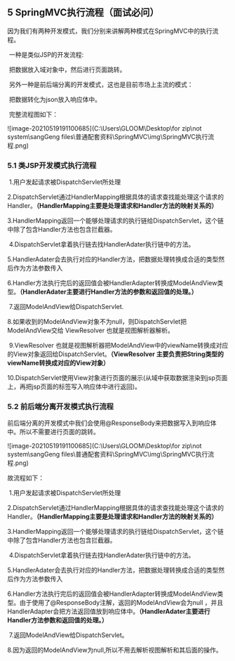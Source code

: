 ## 5 SpringMVC执行流程（面试必问）

​	因为我们有两种开发模式，我们分别来讲解两种模式在SpringMVC中的执行流程。

​	一种是类似JSP的开发流程:

​					 把数据放入域对象中，然后进行页面跳转。

​	另外一种是前后端分离的开发模式，这也是目前市场上主流的模式：

​					 把数据转化为json放入响应体中。

​	完整流程图如下：

![image-20210519191100685](C:\Users\GLOOM\Desktop\for zip\not system\sangGeng files\普通配套资料\SpringMVC\img\SpringMVC执行流程.png)

### 5.1 类JSP开发模式执行流程

​	1.用户发起请求被DispatchServlet所处理

​	2.DispatchServlet通过HandlerMapping根据具体的请求查找能处理这个请求的Handler。**（HandlerMapping主要是处理请求和Handler方法的映射关系的）**

​	3.HandlerMapping返回一个能够处理请求的执行链给DispatchServlet，这个链中除了包含Handler方法也包含拦截器。

​	4.DispatchServlet拿着执行链去找HandlerAdater执行链中的方法。

​	5.HandlerAdater会去执行对应的Handler方法，把数据处理转换成合适的类型然后作为方法参数传入 

​	6.Handler方法执行完后的返回值会被HandlerAdapter转换成ModelAndView类型。**（HandlerAdater主要进行Handler方法的参数和返回值的处理。）**

​	7.返回ModelAndView给DispatchServlet.

​	8.如果收到的ModelAndView对象不为null，则DispatchServlet把ModelAndView交给 ViewResolver 也就是视图解析器解析。

​	9.ViewResolver 也就是视图解析器把ModelAndView中的viewName转换成对应的View对象返回给DispatchServlet。**（ViewResolver 主要负责把String类型的viewName转换成对应的View对象）**

​	10.DispatchServlet使用View对象进行页面的展示(从域中获取数据渲染到jsp页面上，再把jsp页面的标签写入响应体中进行返回)。

### 5.2 前后端分离开发模式执行流程

​	前后端分离的开发模式中我们会使用@ResponseBody来把数据写入到响应体中。所以不需要进行页面的跳转。

![image-20210519191100685](C:\Users\GLOOM\Desktop\for zip\not system\sangGeng files\普通配套资料\SpringMVC\img\SpringMVC执行流程.png)

故流程如下：

​	1.用户发起请求被DispatchServlet所处理

​	2.DispatchServlet通过HandlerMapping根据具体的请求查找能处理这个请求的Handler。**（HandlerMapping主要是处理请求和Handler方法的映射关系的）**

​	3.HandlerMapping返回一个能够处理请求的执行链给DispatchServlet，这个链中除了包含Handler方法也包含拦截器。

​	4.DispatchServlet拿着执行链去找HandlerAdater执行链中的方法。

​	5.HandlerAdater会去执行对应的Handler方法，把数据处理转换成合适的类型然后作为方法参数传入 

​	6.Handler方法执行完后的返回值会被HandlerAdapter转换成ModelAndView类型。由于使用了@ResponseBody注解，返回的ModelAndView会为null ，并且HandlerAdapter会把方法返回值放到响应体中。**（HandlerAdater主要进行Handler方法参数和返回值的处理。）**

​	7.返回ModelAndView给DispatchServlet。

​	8.因为返回的ModelAndView为null,所以不用去解析视图解析和其后面的操作。

